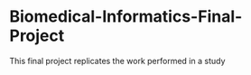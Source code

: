 Biomedical-Informatics-Final-Project
====================================

This final project replicates the work performed in a study
